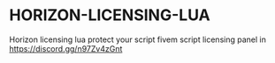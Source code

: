 # HORIZON-LICENSING-LUA
Horizon licensing lua
protect your script
fivem script licensing panel in https://discord.gg/n97Zv4zGnt
